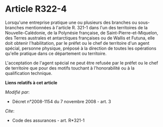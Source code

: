 # Article R322-4

Lorsqu'une entreprise pratique une ou plusieurs des branches ou sous-branches mentionnées à l'article R. 321-1 dans l'un des
territoires de la Nouvelle-Calédonie, de la Polynésie française, de Saint-Pierre-et-Miquelon, des Terres australes et
antarctiques françaises ou de Wallis et Futuna, elle doit obtenir l'habilitation, par le préfet ou le chef de territoire d'un
agent spécial, personne physique, préposé à la direction de toutes les opérations qu'elle pratique dans ce département ou
territoire.

L'acceptation de l'agent spécial ne peut être refusée par le préfet ou le chef de territoire que pour des motifs touchant à
l'honorabilité ou à la qualification technique.

**Liens relatifs à cet article**

_Modifié par_:

  - Décret n°2008-1154 du 7 novembre 2008 - art. 3

_Cite_:

  - Code des assurances - art. R*321-1
